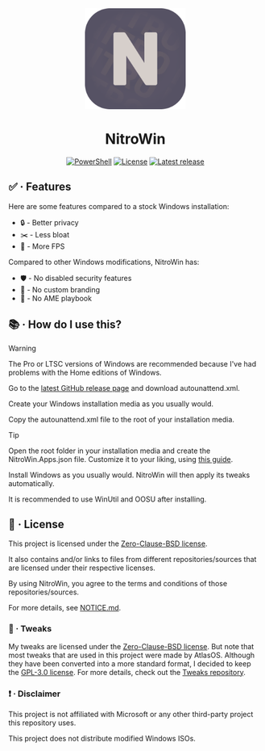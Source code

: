 <div align="center">
   <img src="assets/Images/NitroWin.png" alt="NitroWin" width="200">

   <h1>NitroWin</h1>

   <div>
      <a href="https://dotnet.microsoft.com/en-us/"><img alt="PowerShell" src="https://img.shields.io/badge/POWERSHELL-5C2D91?style=for-the-badge&color=000000"></a>
      <a href="https://github.com/nitrowinproject/NitroWin/blob/main/LICENSE"><img alt="License" src="https://img.shields.io/github/license/nitrowinproject/NitroWin?style=for-the-badge&logo=github&logoColor=ffffff&color=000000&label"></a>
      <a href="https://github.com/nitrowinproject/NitroWin/releases/latest"><img alt="Latest release" src="https://img.shields.io/github/v/release/nitrowinproject/NitroWin?style=for-the-badge&logo=githubactions&logoColor=ffffff&color=000000&label"></a>
   </div>
</div>

## :white_check_mark: · Features

Here are some features compared to a stock Windows installation:

* :lock: - Better privacy
* :scissors: - Less bloat
* :rocket: - More FPS

Compared to other Windows modifications, NitroWin has:

* :shield: - No disabled security features
* :do_not_litter: - No custom branding
* :no_entry_sign: - No AME playbook

## :books: · How do I use this?

> [!WARNING]
> The Pro or LTSC versions of Windows are recommended because I've had problems with the Home editions of Windows.

Go to the [latest GitHub release page](https://github.com/nitrowinproject/NitroWin/releases/latest) and download autounattend.xml.

Create your Windows installation media as you usually would.

Copy the autounattend.xml file to the root of your installation media.

> [!TIP]
> Open the root folder in your installation media and create the NitroWin.Apps.json file. Customize it to your liking, using [this guide](docs/config.md).

Install Windows as you usually would. NitroWin will then apply its tweaks automatically.

It is recommended to use WinUtil and OOSU after installing.

## :scroll: · License

This project is licensed under the [Zero-Clause-BSD license](LICENSE).

It also contains and/or links to files from different repositories/sources that are licensed under their respective licenses.

By using NitroWin, you agree to the terms and conditions of those repositories/sources.

For more details, see [NOTICE.md](NOTICE.md).

### :wrench: · Tweaks

My tweaks are licensed under the [Zero-Clause-BSD license](https://github.com/nitrowinproject/Tweaks/blob/main/LICENSE). But note that most tweaks that are used in this project were made by AtlasOS. Although they have been converted into a more standard format, I decided to keep the [GPL-3.0 license](https://github.com/Atlas-OS/Atlas/blob/main/LICENSE). For more details, check out the [Tweaks repository](https://github.com/nitrowinproject/Tweaks).

### :heavy_exclamation_mark: · Disclaimer

This project is not affiliated with Microsoft or any other third-party project this repository uses.

This project does not distribute modified Windows ISOs.

